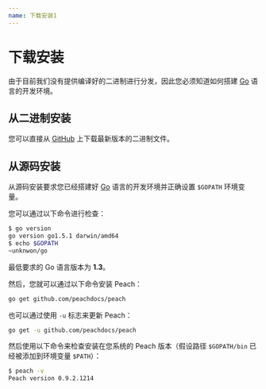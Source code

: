 ```yaml
---
name: 下载安装1
---
```


# 下载安装

由于目前我们没有提供编译好的二进制进行分发，因此您必须知道如何搭建 [Go](https://golang.org/) 语言的开发环境。

## 从二进制安装

您可以直接从 [GitHub](https://github.com/peachdocs/peach/releases) 上下载最新版本的二进制文件。

## 从源码安装

从源码安装要求您已经搭建好 [Go](https://golang.org/) 语言的开发环境并正确设置 `$GOPATH` 环境变量。

您可以通过以下命令进行检查：

```sh
$ go version
go version go1.5.1 darwin/amd64
$ echo $GOPATH
~unknwon/go
```

最低要求的 Go 语言版本为 **1.3**。

然后，您就可以通过以下命令安装 Peach：

```sh
go get github.com/peachdocs/peach
```

也可以通过使用 `-u` 标志来更新 Peach：

```sh
go get -u github.com/peachdocs/peach
```

然后使用以下命令来检查安装在您系统的 Peach 版本（假设路径 `$GOPATH/bin` 已经被添加到环境变量 `$PATH`）：

```sh
$ peach -v
Peach version 0.9.2.1214
```
